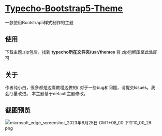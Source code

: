 # [Typecho-Bootstrap5-Theme](https://github.com/MSDJHD/Typecho-Bootstrap5-Theme/)

一款使用Bootstrap5样式制作的主题

## 使用

下载主题.zip包后，找到 **typecho所在文件夹/usr/themes**
将.zip包解压至此处即可

## 关于

作者纯小白，很多都是边看教程边做的(
对于一些bug和问题，请提交Issues。我会尽量改进。
本主题基于default主题修改。

## 截图预览
![microsoft_edge_screenshot_2023年8月25日 GMT+08_00 下午10_00_26 png](https://github.com/MSDJHD/Typecho-Bootstrap5-Theme/assets/110752331/9e65bff0-a078-4e35-9893-cdcabc69bffa)
